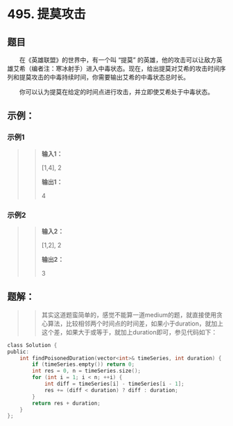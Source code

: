 # 495. 提莫攻击
## 题目
&emsp;&emsp;在《英雄联盟》的世界中，有一个叫 “提莫” 的英雄，他的攻击可以让敌方英雄艾希（编者注：寒冰射手）进入中毒状态。现在，给出提莫对艾希的攻击时间序列和提莫攻击的中毒持续时间，你需要输出艾希的中毒状态总时长。

&emsp;&emsp;你可以认为提莫在给定的时间点进行攻击，并立即使艾希处于中毒状态。

## 示例：
### **示例1**
>> **输入1：**
>>
>> [1,4], 2
>>
>> **输出1：**
>>
>> 4

### **示例2**
>> **输入2：**
>>
>> [1,2], 2
>>
>> **输出2：**
>>
>> 3

## 题解：
>> 其实这道题蛮简单的，感觉不能算一道medium的题，就直接使用贪心算法，比较相邻两个时间点的时间差，如果小于duration，就加上这个差，如果大于或等于，就加上duration即可，参见代码如下：

```C
class Solution {
public:
    int findPoisonedDuration(vector<int>& timeSeries, int duration) {
        if (timeSeries.empty()) return 0;
        int res = 0, n = timeSeries.size();
        for (int i = 1; i < n; ++i) {
            int diff = timeSeries[i] - timeSeries[i - 1];
            res += (diff < duration) ? diff : duration;
        }
        return res + duration;
    }
};
```
